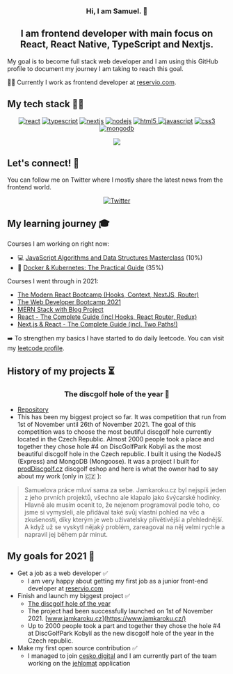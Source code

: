 <h3 align="center">
Hi, I am Samuel. 👋
</h3>

<h2 align="center">
I am frontend developer with main focus on React, React Native, TypeScript and Nextjs.
</h2>

My goal is to become full stack web developer and I am using this GitHub profile to document my journey I am taking to reach this goal.

👨‍💻 Currently I work as frontend developer at [reservio.com](https://www.reservio.com/).

## My tech stack 👨‍💻

<p align="center">
  <a href="https://reactjs.org/" target="_blank">
    <img
      src="https://img.shields.io/badge/React-20232A?style=for-the-badge&logo=react&logoColor=61DAFB"
      alt="react"
  /></a>
  <a href="https://www.typescriptlang.org/" target="_blank">
    <img
      src="https://img.shields.io/badge/TypeScript-007ACC?style=for-the-badge&logo=typescript&logoColor=white"
      alt="typescript"
  /></a>
  <a href="https://nextjs.org/" target="_blank">
    <img
      src="https://img.shields.io/badge/Next.js-000?style=for-the-badge&logo=next.js&logoColor=white"
      alt="nextjs"
  /></a>
  <a href="https://nodejs.org/en/" target="_blank">
    <img
      src="https://img.shields.io/badge/Node.js-43853D?style=for-the-badge&logo=node.js&logoColor=white"
      alt="nodejs"
  /></a>
  <a href="https://www.w3.org/html/" target="_blank">
    <img
      src="https://img.shields.io/badge/HTML5-E34F26?style=for-the-badge&logo=html5&logoColor=white"
      alt="html5"
    />
  </a>
  <a href="https://www.javascript.com/" target="_blank">
    <img
      src="https://img.shields.io/badge/JavaScript-F7DF1E?style=for-the-badge&logo=javascript&logoColor=black"
      alt="javascript"
  /></a>
  <a href="https://www.w3schools.com/css/" target="_blank">
    <img
      src="https://img.shields.io/badge/CSS3-1572B6?style=for-the-badge&logo=css3&logoColor=white"
      alt="css3"
    />
  </a>
  <a href="https://www.mongodb.com/" target="_blank">
    <img
      src="https://img.shields.io/badge/MongoDB-4EA94B?style=for-the-badge&logo=mongodb&logoColor=white"
      alt="mongodb"
  /></a>
</p>

<a href="https://github.com/samueldusek" style="display: flex; justify-content: center">
<img src="https://github-readme-stats.vercel.app/api/top-langs/?username=samueldusek&layout=compact?theme=dark" />
</a>

## Let's connect! 📩

You can follow me on Twitter where I mostly share the latest news from the frontend world.

<p align="center">
  <a href="https://twitter.com/samuel_dusek" target="_blank">
    <img
      src="https://img.shields.io/badge/Twitter-1DA1F2?style=for-the-badge&logo=twitter&logoColor=white"
      alt="Twitter"
    />
  </a>
</p>

## My learning journey 🎓

Courses I am working on right now:

- 💻 [JavaScript Algorithms and Data Structures Masterclass](https://www.udemy.com/share/101X5s3@04i44WMvPTATTtteX61aTrrf1rG01ILp_rB6b3g8Xt6tkvt0B0Pb-IL8Wo0NAkUxZQ==/) (10%)
- 🐳 [Docker & Kubernetes: The Practical Guide](https://www.udemy.com/share/103Ia03@QVmHfTMz9Wl1wgbDEA1B9xnwpokpTLPwAuv_fz-BU5hFel_UoUSeh0ZYw4MfmJ7NHQ==/) (35%)

Courses I went through in 2021:

- [The Modern React Bootcamp (Hooks, Context, NextJS, Router)](https://www.udemy.com/share/101WbGAEYZeVhUQn8B/)
- [The Web Developer Bootcamp 2021](https://www.udemy.com/share/101W9CAEYZeVhUQn8B/)
- [MERN Stack with Blog Project](https://www.udemy.com/share/104KrE2@Pm5KfUtjc1QLcU5EBHV0RD1uY1diY1o=/)
- [React - The Complete Guide (incl Hooks, React Router, Redux)](https://www.udemy.com/share/101Wby2@Pm1KbF5YQlMIdEVCOEtnVA==/)
- [Next.js & React - The Complete Guide (incl. Two Paths!)](https://www.udemy.com/share/104coM3@AUen-QPxyAHM8BdjG3lDAq4z8c-4C526RyYyiTGSFH4NhShVjO4wujh3M_pqaRXBPA==/)

➡️ To strengthen my basics I have started to do daily leetcode. You can visit my [leetcode profile](https://leetcode.com/samueldusek/).

## History of my projects ⏳

<h3 align="center">
The discgolf hole of the year 🥏
</h3>

- [Repository](https://github.com/samueldusek/hole-of-the-year)
- This has been my biggest project so far. It was competition that run from 1st of November until 26th of November 2021. The goal of this competition was to choose the most beutiful discgolf hole currently located in the Czech Republic. Almost 2000 people took a place and together they chose hole #4 on DiscGolfPark Kobylí as the most beautiful discgolf hole in the Czech republic. I built it using the NodeJS (Express) and MongoDB (Mongoose). It was a project I built for [prodDiscgolf.cz](https://www.prodiscgolf.cz/) discgolf eshop and here is what the owner had to say about my work (only in 🇨🇿 ):

> Samuelova práce mluví sama za sebe. Jamkaroku.cz byl nejspíš jeden z jeho prvních projektů, všechno ale klapalo jako švýcarské hodinky. Hlavně ale musím ocenit to, že nejenom programoval podle toho, co jsme si vymysleli, ale přidával také svůj vlastní pohled na věc a zkušenosti, díky kterým je web uživatelsky přívětivější a přehlednější. A když už se vyskytl nějaký problém, zareagoval na něj velmi rychle a napravil jej během pár minut.

## My goals for 2021 🎯

- Get a job as a web developer ✅
  - I am very happy about getting my first job as a junior front-end developer at [reservio.com](https://www.reservio.com/)
- Finish and launch my biggest project ✅
  - [The discgolf hole of the year](https://github.com/samueldusek/hole-of-the-year)
  - The project had been successfully launched on 1st of November 2021. [www.jamkaroku.cz](https://www.jamkaroku.cz/)
  - Up to 2000 people took a part and together they chose the hole #4 at DiscGolfPark Kobylí as the new discgolf hole of the year in the Czech republic.
- Make my first open source contribution ✅
  - I managed to join [cesko.digital](https://github.com/cesko-digital) and I am currently part of the team working on the [jehlomat](https://github.com/cesko-digital/jehlomat) application
